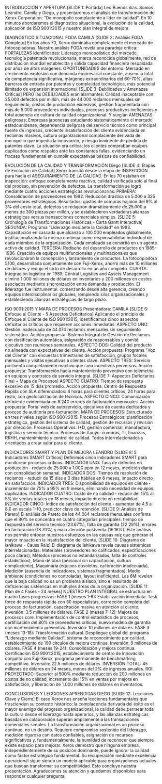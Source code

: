 INTRODUCCIÓN Y APERTURA
[SLIDE 1: Portada]
Leo
Buenos días. Somos Leandro, Camila y Diego, y presentaremos el análisis de transformación de Xerox Corporation: "De monopolio complaciente a líder en calidad". En 10 minutos abordaremos el diagnóstico situacional, la evolución de la calidad, aplicación de ISO 9001:2015 y nuestro plan integral de mejora.

DIAGNÓSTICO SITUACIONAL FODA
CAMILA
[SLIDE 2: Análisis FODA Completo]
En los años 70, Xerox dominaba completamente el mercado de fotocopiadoras. Nuestro análisis FODA revela una paradoja crítica:
FORTALEZAS identificadas: Liderazgo monopolístico del mercado, tecnología patentada revolucionaria, marca reconocida globalmente, red de distribución mundial establecida y sólida capacidad financiera respaldada por años de altos márgenes.
OPORTUNIDADES del entorno: Mercado en crecimiento explosivo con demanda empresarial constante, ausencia total de competencia significativa, márgenes extraordinarios del 60-70%, altas barreras de entrada por patentes y complejidad tecnológica, más potencial ilimitado de expansión internacional.
[SLIDE 3: Debilidades y Amenazas Críticas]
PERO las DEBILIDADES eran alarmantes: Calidad inaceptable con 25.000 defectos por millón, más de 44.000 reclamos mensuales sin seguimiento, costos de producción excesivos, gestión fragmentada con más de 5.000 proveedores individuales, procesos productivos ineficientes y total ausencia de cultura de calidad organizacional.
Y surgían AMENAZAS peligrosas: Empresas japonesas estudiando sistemáticamente el mercado estadounidense, dependencia peligrosa del servicio técnico como principal fuente de ingresos, creciente insatisfacción del cliente evidenciada en reclamos masivos, cultura organizacional complaciente derivada del monopolio que impedía la innovación, y riesgo inminente de pérdida de patentes clave.
La situación era crítica: los clientes compraban equipos duplicados como respaldo ante las constantes fallas, evidenciando un fracaso fundamental en cumplir expectativas básicas de confiabilidad.

EVOLUCIÓN DE LA CALIDAD Y TRANSFORMACIÓN
Diego
[SLIDE 4: Etapas de Evolución de Calidad]
Xerox transitó desde la etapa de INSPECCIÓN pura hacia el ASEGURAMIENTO DE LA CALIDAD. En los 70 estaban en inspección: enfoque completamente reactivo, calidad verificada solo al final del proceso, sin prevención de defectos.
La transformación se logró mediante cuatro acciones estratégicas revolucionarias:
PRIMERA: Consolidación de proveedores en 1982. Reducción drástica de 5.000 a 325 proveedores estratégicos. Resultados: gastos de compras bajaron del 9% al 3% del costo total, defectos se redujeron dramáticamente de 25.000 a menos de 300 piezas por millón, y se establecieron verdaderas alianzas estratégicas versus transacciones comerciales simples.
[SLIDE 5: Cronología de Transformaciones Históricas - Carta Gantt Interactiva]
SEGUNDA: Programa "Liderazgo mediante la Calidad" en 1983. Capacitación en cascada que alcanzó a 100.000 empleados globalmente, institucionalizando la mejora continua como responsabilidad individual de cada miembro de la organización. Cada empleado se convirtió en un agente activo de calidad.
TERCERA: Rediseño del desarrollo de productos en 1985-1986. Creación de equipos multifuncionales y multinacionales que revolucionaron la concepción y lanzamiento de productos. La fotocopiadora 5100, desarrollada conjuntamente con Fuji-Xerox, ahorró más de 10 millones de dólares y redujo el ciclo de desarrollo en un año completo.
CUARTA: Integración logística en 1989. Central Logistics and Assets Management eliminó 1.000 millones de dólares en inventarios y 200 millones en costos asociados mediante sincronización entre demanda y producción.
El liderazgo fue instrumental: comenzando desde alta gerencia, creando equipos interdisciplinarios globales, rompiendo silos organizacionales y estableciendo alianzas estratégicas de largo plazo.

ISO 9001:2015 Y MAPA DE PROCESOS
Presentadora: CAMILA
[SLIDE 6: Enfoque al Cliente - 5 Aspectos Deficitarios]
Aplicando el principio de Enfoque al Cliente de ISO 9001:2015, identificamos cinco aspectos deficitarios críticos que requieren acciones inmediatas:
ASPECTO UNO: Gestión inadecuada de 44.074 reclamos mensuales sin seguimiento sistemático. Acción propuesta: Sistema Integral de Gestión de Reclamos con clasificación automática, asignación de responsables y comité ejecutivo con reuniones semanales.
ASPECTO DOS: Calidad del producto no alineada con expectativas del cliente. Acción propuesta: Programa "Voz del Cliente" con encuestas trimestrales de satisfacción, grupos focales mensuales y visitas ejecutivas a clientes clave.
ASPECTO TRES: Servicio postventa completamente reactivo que crea incentivos perversos. Acción propuesta: Transformación hacia mantenimiento preventivo con telemetría en equipos y contratos de servicio integral.
[SLIDE 7: Aspectos Deficitarios Final + Mapa de Procesos]
ASPECTO CUATRO: Tiempo de respuesta excesivo de 15 días promedio. Acción propuesta: Centro de Respuesta Rápida con SLA diferenciados: 4 horas para clientes críticos, 24 horas para resto, con geolocalización de técnicos.
ASPECTO CINCO: Comunicación deficiente evidenciada en 8.240 errores de facturación mensuales. Acción propuesta: Portal web de autoservicio, ejecutivos de cuenta dedicados y proceso de auditoría pre-facturación.
MAPA DE PROCESOS: Estructurado en tres niveles según ISO 9001:2015. Procesos Estratégicos: planificación estratégica, gestión del sistema de calidad, gestión de recursos y revisión por dirección. Procesos Operativos: I+D, gestión comercial, manufactura, logística y servicio técnico. Procesos de Apoyo: compras, TI, finanzas, RRHH, mantenimiento y control de calidad. Todos interrelacionados y orientados a crear valor para el cliente.

INDICADORES SMART Y PLAN DE MEJORA
LEANDRO
[SLIDE 8: 5 Indicadores SMART Críticos]
Definimos cinco indicadores SMART para monitorear procesos críticos:
INDICADOR UNO: Tasa de defectos en producción - reducir de 25.000 a 1.000 ppm en 12 meses, medición diaria con consolidación semanal. INDICADOR DOS: Tiempo de resolución de reclamos - reducir de 15 días a 3 días hábiles en 6 meses, impacto directo en satisfacción. INDICADOR TRES: Disponibilidad de equipos en cliente - incrementar de 75% a 95% en 9 meses, eliminando necesidad de equipos duplicados. INDICADOR CUATRO: Costo de no calidad - reducir del 15% al 5% de ventas totales en 18 meses, impacto directo en rentabilidad. INDICADOR CINCO: Índice de satisfacción del cliente - aumentar de 4.5 a 8.0 en escala 1-10, predictor clave de retención.
[SLIDE 9: Análisis de Pareto]
El análisis de Pareto de los 44.064 reclamos mensuales confirma que el 80% se concentra en cuatro categorías principales: tiempo de respuesta del servicio técnico (23.67%), falta de garantía (22.29%), errores en facturación (18.70%) y mala atención postventa (16.16%). Este análisis nos permite enfocar nuestros esfuerzos en las causas raíz que generan el mayor impacto en la insatisfacción del cliente.
[SLIDE 10: Diagrama de Ishikawa - Causa Raíz]
El diagrama de Ishikawa revela causas sistémicas interrelacionadas: Materiales (proveedores no calificados, especificaciones poco claras), Métodos (procesos no estandarizados, falta de controles estadísticos), Mano de obra (personal sin capacitación, cultura complaciente), Maquinaria (equipos obsoletos, calibración inadecuada), Medición (ausencia de indicadores, sistemas fragmentados), Medio ambiente (condiciones no controladas, layout ineficiente). Las 6M revelan que la baja calidad no es un problema aislado, sino el resultado de deficiencias sistémicas en múltiples áreas de la organización.
[SLIDE 11: Plan de 4 Fases - 24 meses]
NUESTRO PLAN INTEGRAL se estructura en cuatro fases progresivas:
FASE 1 (meses 1-6): Estabilización inmediata. Task force de respuesta rápida con 50 especialistas, corrección completa del proceso de facturación, capacitación masiva en atención al cliente. Inversión: 3.5 millones de dólares.
FASE 2 (meses 7-12): Mejora de procesos core. Implementación de control estadístico de procesos, certificación del 80% de proveedores críticos, nuevo modelo de garantía con mantenimiento preventivo. Inversión: 10 millones de dólares.
FASE 3 (meses 13-18): Transformación cultural. Despliegue global del programa "Liderazgo mediante Calidad", sistema de reconocimiento por calidad, establecimiento de 100 círculos de mejora continua. Inversión: 9 millones de dólares.
FASE 4 (meses 19-24): Consolidación y mejora continua. Certificación ISO 9001:2015, establecimiento de centro de innovación conjunto con Fuji-Xerox, programa permanente de benchmarking competitivo. Inversión: 22.5 millones de dólares.
INVERSIÓN TOTAL: 45 millones de dólares en 24 meses, menos del 2% de ingresos anuales. ROI PROYECTADO: Superior al 500% mediante reducción de 200 millones en costos de no calidad, incremento del 15% en ventas por mejora en satisfacción, y liberación de 1.000 millones de dólares en inventarios.

CONCLUSIONES Y LECCIONES APRENDIDAS
DIEGO
[SLIDE 12: Lecciones Clave y Cierre]
El caso Xerox nos enseña lecciones fundamentales que trascienden su contexto histórico: la complacencia derivada del éxito es el mayor enemigo del progreso organizacional, la calidad debe permear toda la cultura desde el liderazgo hasta operarios, y las alianzas estratégicas basadas en colaboración superan ampliamente a las transacciones comerciales simples.
La transformación organizacional es un proceso continuo, no un destino. Requiere compromiso sostenido del liderazgo, medición rigurosa con datos confiables, asignación de recursos significativos y, fundamentalmente, la humildad de reconocer que siempre existe espacio para mejorar.
Xerox demostró que ninguna empresa, independientemente de su posición dominante, puede ignorar la calidad como factor estratégico fundamental. Su recuperación mediante excelencia operacional sigue siendo un modelo aplicable para organizaciones actuales que buscan transformar su competitividad.
Esto concluye nuestra presentación. Agradecemos su atención y quedamos disponibles para responder cualquier pregunta.
